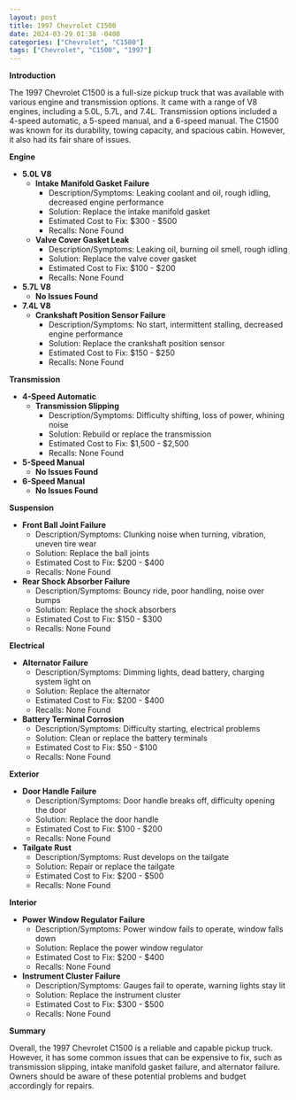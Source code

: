 ```yaml
---
layout: post
title: 1997 Chevrolet C1500
date: 2024-03-29 01:38 -0400
categories: ["Chevrolet", "C1500"]
tags: ["Chevrolet", "C1500", "1997"]
---
```

**Introduction**

The 1997 Chevrolet C1500 is a full-size pickup truck that was available with various engine and transmission options. It came with a range of V8 engines, including a 5.0L, 5.7L, and 7.4L. Transmission options included a 4-speed automatic, a 5-speed manual, and a 6-speed manual. The C1500 was known for its durability, towing capacity, and spacious cabin. However, it also had its fair share of issues.

**Engine**

* **5.0L V8**
    * **Intake Manifold Gasket Failure**
        * Description/Symptoms: Leaking coolant and oil, rough idling, decreased engine performance
        * Solution: Replace the intake manifold gasket
        * Estimated Cost to Fix: $300 - $500
        * Recalls: None Found
    * **Valve Cover Gasket Leak**
        * Description/Symptoms: Leaking oil, burning oil smell, rough idling
        * Solution: Replace the valve cover gasket
        * Estimated Cost to Fix: $100 - $200
        * Recalls: None Found
* **5.7L V8**
    * **No Issues Found**
* **7.4L V8**
    * **Crankshaft Position Sensor Failure**
        * Description/Symptoms: No start, intermittent stalling, decreased engine performance
        * Solution: Replace the crankshaft position sensor
        * Estimated Cost to Fix: $150 - $250
        * Recalls: None Found

**Transmission**

* **4-Speed Automatic**
    * **Transmission Slipping**
        * Description/Symptoms: Difficulty shifting, loss of power, whining noise
        * Solution: Rebuild or replace the transmission
        * Estimated Cost to Fix: $1,500 - $2,500
        * Recalls: None Found
* **5-Speed Manual**
    * **No Issues Found**
* **6-Speed Manual**
    * **No Issues Found**

**Suspension**

* **Front Ball Joint Failure**
    * Description/Symptoms: Clunking noise when turning, vibration, uneven tire wear
    * Solution: Replace the ball joints
    * Estimated Cost to Fix: $200 - $400
    * Recalls: None Found
* **Rear Shock Absorber Failure**
    * Description/Symptoms: Bouncy ride, poor handling, noise over bumps
    * Solution: Replace the shock absorbers
    * Estimated Cost to Fix: $150 - $300
    * Recalls: None Found

**Electrical**

* **Alternator Failure**
    * Description/Symptoms: Dimming lights, dead battery, charging system light on
    * Solution: Replace the alternator
    * Estimated Cost to Fix: $200 - $400
    * Recalls: None Found
* **Battery Terminal Corrosion**
    * Description/Symptoms: Difficulty starting, electrical problems
    * Solution: Clean or replace the battery terminals
    * Estimated Cost to Fix: $50 - $100
    * Recalls: None Found

**Exterior**

* **Door Handle Failure**
    * Description/Symptoms: Door handle breaks off, difficulty opening the door
    * Solution: Replace the door handle
    * Estimated Cost to Fix: $100 - $200
    * Recalls: None Found
* **Tailgate Rust**
    * Description/Symptoms: Rust develops on the tailgate
    * Solution: Repair or replace the tailgate
    * Estimated Cost to Fix: $200 - $500
    * Recalls: None Found

**Interior**

* **Power Window Regulator Failure**
    * Description/Symptoms: Power window fails to operate, window falls down
    * Solution: Replace the power window regulator
    * Estimated Cost to Fix: $200 - $400
    * Recalls: None Found
* **Instrument Cluster Failure**
    * Description/Symptoms: Gauges fail to operate, warning lights stay lit
    * Solution: Replace the instrument cluster
    * Estimated Cost to Fix: $300 - $500
    * Recalls: None Found

**Summary**

Overall, the 1997 Chevrolet C1500 is a reliable and capable pickup truck. However, it has some common issues that can be expensive to fix, such as transmission slipping, intake manifold gasket failure, and alternator failure. Owners should be aware of these potential problems and budget accordingly for repairs.
